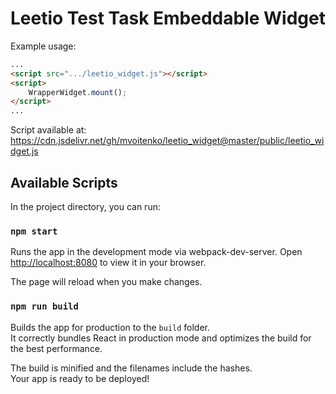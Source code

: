 # Leetio Test Task Embeddable Widget

Example usage:

```html
...
<script src=".../leetio_widget.js"></script>
<script>
    WrapperWidget.mount();
</script>
...
```

Script available at:
https://cdn.jsdelivr.net/gh/mvoitenko/leetio_widget@master/public/leetio_widget.js

## Available Scripts

In the project directory, you can run:

### `npm start`

Runs the app in the development mode via webpack-dev-server.
Open [http://localhost:8080](http://localhost:8080) to view it in your browser.

The page will reload when you make changes.

### `npm run build`

Builds the app for production to the `build` folder.\
It correctly bundles React in production mode and optimizes the build for the best performance.

The build is minified and the filenames include the hashes.\
Your app is ready to be deployed!

